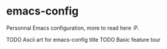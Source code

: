 emacs-config
============

Personnal Emacs configuration, more to read here :P.

TODO Ascii art for emacs-config title
TODO Basic feature tour
